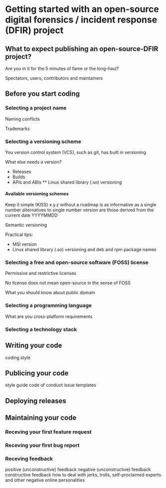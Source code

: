 # Getting started with an open-source digital forensics / incident response (DFIR) project

## What to expect publishing an open-source-DFIR project?

Are you in it for the 5 minutes of fame or the long-haul?

Spectators, users, contributors and maintainers

## Before you start coding

### Selecting a project name

Naming conflicts

Trademarks

### Selecting a versioning scheme

You version control system (VCS), such as git, has built in versioning

What else needs a version?
* Releases
* Builds
* APIs and ABIs
** Linux shared library (.so) versioning

#### Available versioning schemes

Keep it simple (KISS)
x.y.z without a roadmap is as informative as a single number
alternatives to single number version are those derived from the current date YYYYMMDD

Semantic versioning

Practical tips:
* MSI version
* Linux shared library (.so) versioning and deb and rpm package names

### Selecting a free and open-source software (FOSS) license

Permissive and restrictive licenses

No license does not mean open-source in the sense of FOSS

What you should know about public domain

### Selecting a programming language

What are you cross-platform requirements

### Selecting a technology stack

## Writing your code

coding style

## Publicing your code

style guide
code of conduct
issue templates

## Deploying releases

## Maintaining your code

### Receving your first feature request

### Receving your first bug report

### Receving feedback

positive (unconstructive) feedback
negative (unconstructive) feedback
constructive feedback
how to deal with jerks, trolls, self-proclaimed experts and other negative online personalities
